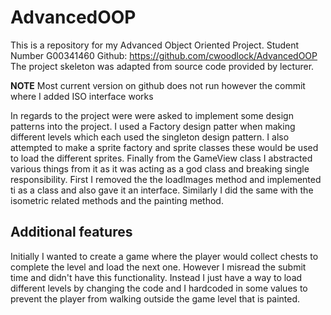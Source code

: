 # AdvancedOOP
This is a repository for my Advanced Object Oriented Project. Student Number G00341460
Github: https://github.com/cwoodlock/AdvancedOOP
The project skeleton was adapted from source code provided by lecturer.

**NOTE** Most current version on github does not run however the commit where I added ISO interface works

In regards to the project were were asked to implement some design patterns into the project. I used a Factory design patter when making different levels 
which each used the singleton design pattern. I also attempted to make a sprite factory and sprite classes these would be used to load the different sprites.
Finally from the GameView class I abstracted various things from it as it was acting as a god class and breaking single responsibility. First I removed the 
the loadImages method and implemented ti as a class and also gave it an interface. Similarly I did the same with the isometric related methods and the painting method.

## Additional features
Initially I wanted to create a game where the player would collect chests to complete the level and load the next one. However I misread the submit time and 
didn't have this functionality. Instead I just have a way to load different levels by changing the code and I hardcoded in some values to
prevent the player from walking outside the game level that is painted.
